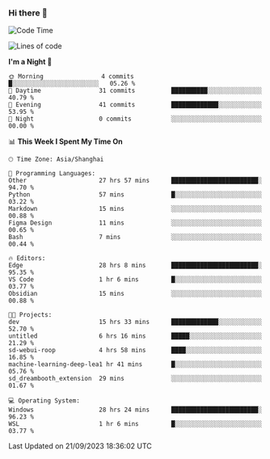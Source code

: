 ### Hi there 👋

<!--
**GwenKaplan/GwenKaplan** is a ✨ _special_ ✨ repository because its `README.md` (this file) appears on your GitHub profile.

Here are some ideas to get you started:

- 🔭 I’m currently working on ...
- 🌱 I’m currently learning ...
- 👯 I’m looking to collaborate on ...
- 🤔 I’m looking for help with ...
- 💬 Ask me about ...
- 📫 How to reach me: ...
- 😄 Pronouns: ...
- ⚡ Fun fact: ...
-->

<!--START_SECTION:waka-->
![Code Time](http://img.shields.io/badge/Code%20Time-589%20hrs%2030%20mins-blue)

![Lines of code](https://img.shields.io/badge/From%20Hello%20World%20I%27ve%20Written-113.1%20thousand%20lines%20of%20code-blue)

**I'm a Night 🦉** 

```text
🌞 Morning                4 commits           █░░░░░░░░░░░░░░░░░░░░░░░░   05.26 % 
🌆 Daytime                31 commits          ██████████░░░░░░░░░░░░░░░   40.79 % 
🌃 Evening                41 commits          █████████████░░░░░░░░░░░░   53.95 % 
🌙 Night                  0 commits           ░░░░░░░░░░░░░░░░░░░░░░░░░   00.00 % 
```


📊 **This Week I Spent My Time On** 

```text
🕑︎ Time Zone: Asia/Shanghai

💬 Programming Languages: 
Other                    27 hrs 57 mins      ████████████████████████░   94.70 % 
Python                   57 mins             █░░░░░░░░░░░░░░░░░░░░░░░░   03.22 % 
Markdown                 15 mins             ░░░░░░░░░░░░░░░░░░░░░░░░░   00.88 % 
Figma Design             11 mins             ░░░░░░░░░░░░░░░░░░░░░░░░░   00.65 % 
Bash                     7 mins              ░░░░░░░░░░░░░░░░░░░░░░░░░   00.44 % 

🔥 Editors: 
Edge                     28 hrs 8 mins       ████████████████████████░   95.35 % 
VS Code                  1 hr 6 mins         █░░░░░░░░░░░░░░░░░░░░░░░░   03.77 % 
Obsidian                 15 mins             ░░░░░░░░░░░░░░░░░░░░░░░░░   00.88 % 

🐱‍💻 Projects: 
dev                      15 hrs 33 mins      █████████████░░░░░░░░░░░░   52.70 % 
untitled                 6 hrs 16 mins       █████░░░░░░░░░░░░░░░░░░░░   21.29 % 
sd-webui-roop            4 hrs 58 mins       ████░░░░░░░░░░░░░░░░░░░░░   16.85 % 
machine-learning-deep-lea1 hr 41 mins        █░░░░░░░░░░░░░░░░░░░░░░░░   05.76 % 
sd_dreambooth_extension  29 mins             ░░░░░░░░░░░░░░░░░░░░░░░░░   01.67 % 

💻 Operating System: 
Windows                  28 hrs 24 mins      ████████████████████████░   96.23 % 
WSL                      1 hr 6 mins         █░░░░░░░░░░░░░░░░░░░░░░░░   03.77 % 
```


 Last Updated on 21/09/2023 18:36:02 UTC
<!--END_SECTION:waka-->
